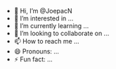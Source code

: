 - 👋 Hi, I’m @JoepacN
- 👀 I’m interested in ...
- 🌱 I’m currently learning ...
- 💞️ I’m looking to collaborate on ...
- 📫 How to reach me ...
- 😄 Pronouns: ...
- ⚡ Fun fact: ...

<!---
JoepacN/JoepacN is a ✨ special ✨ repository because its `README.md` (this file) appears on your GitHub profile.
You can click the Preview link to take a look at your changes.
--->
